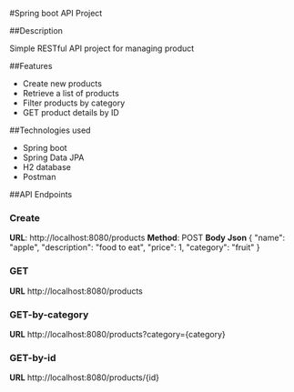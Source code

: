 #Spring boot API Project


##Description

Simple RESTful API project for managing product

##Features

- Create new products
- Retrieve a list of products
- Filter products by category
- GET product details by ID

##Technologies used

- Spring boot
- Spring Data JPA 
- H2 database 
- Postman

##API Endpoints 

### Create 

**URL**: http://localhost:8080/products
**Method**: POST
**Body**
**Json**
{
	"name": "apple",
	"description": "food to eat",
	"price": 1,
	"category": "fruit"
}

### GET

**URL** http://localhost:8080/products

### GET-by-category

**URL** http://localhost:8080/products?category={category}

### GET-by-id

**URL** http://localhost:8080/products/{id}








